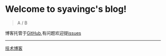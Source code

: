 # Welcome to syavingc's blog!

> A / B

博客托管于[GitHub](https://github.com/syavingc/syavingc.github.io),有问题欢迎提[issues](https://github.com/syavingc/syavingc.github.io/issues)

---

[技术博客](//http://www.cnblogs.com/syaving)